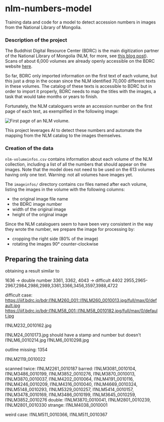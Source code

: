 # nlm-numbers-model

Training data and code for a model to detect accession numbers in images from the National Library of Mongolia.

### Description of the project

The Buddhist Digital Resource Center (BDRC) is the main digitization partner of the National Library of Mongolia (NLM, for more, see [this blog post](https://www.bdrc.io/blog/2020/12/17/tibetan-treasures-from-the-national-library-of-mongolia/)). Scans of about 6,000 volumes are already openly accessible on the BDRC website [here](https://library.bdrc.io/show/bdr:PR1NLM00).

So far, BDRC only imported information on the first text of each volume, but this just a drop in the ocean since the NLM identified 70,000 different texts in these volumes. The catalog of these texts is accessible to BDRC but in order to import it properly, BDRC needs to map the titles with the images, a task that would take months or years to finish.

Fortunately, the NLM cataloguers wrote an accession number on the first page of each text, as exemplified in the following image:

![First page of an NLM volume](https://iiif.bdrc.io/bdr:I1NLM2739_001::I1NLM2739_0010001.jpg/full/max/0/default.jpg).

This project leverages AI to detect these numbers and automate the mapping from the NLM catalog to the images themselves.

### Creation of the data

`nlm-volumeinfos.csv` contains information about each volume of the NLM collection, including a list of all the numbers that should appear on the images. Note that the model does not need to be used on the 613 volumes having only one text. Warning: not all volumes have images yet.

The `imageinfos/` directory contains csv files named after each volume, listing the images in the volume with the following columns:
- the original image file name
- the BDRC image number
- width of the original image
- height of the original image

Since the NLM cataloguers seem to have been very consistent in the way they wrote the number, we prepare the image for processing by:
- cropping the right side (80% of the image)
- rotating the images 90° counter-clockwise

## Preparing the training data



obtaining a result similar to

1636 -> double number
3361, 3362, 4043 -> difficult
4402
2955,2965-2967,2984,2986,2989,3361,3366,3456,3597,3988,4722

difficult case: https://iiif.bdrc.io/bdr:I1NLM260_001::I1NLM260_0010013.jpg/full/max/0/default.jpg
https://iiif.bdrc.io/bdr:I1NLM58_001::I1NLM58_0010182.jpg/full/max/0/default.jpg

I1NLM232_0010162.jpg

I1NLM24_0010173.jpg should have a stamp and number but doesn't
I1NLM6_0010214.jpg
I1NLM6_0010298.jpg

outline missing: 1354

I1NLM2119_0010022

scanned twice: I1NLM2261_0010187
barred: I1NLM3081_0010104, I1NLM3486_0010199, I1NLM3852_0010276, I1NLM3870_0010013, I1NLM3870_0010037, I1NLM4202_0010064, I1NLM4191_0010116, I1NLM4246_0010209, I1NLM4316_0010040, I1NLM4669_0010324, I1NLM5148_0010293, I1NLM5329_0010257, I1NLM5414_0010157, I1NLM3478_0010169, I1NLM3486_0010199, I1NLM3645_0010259, I1NLM3852_0010276
double: I1NLM3870_0010041, I1NLM2801_0010239, I1NLM2801_0010330
strange: I1NLM4038_0010001

weird case: I1NLM511_0010366, I1NLM511_0010367